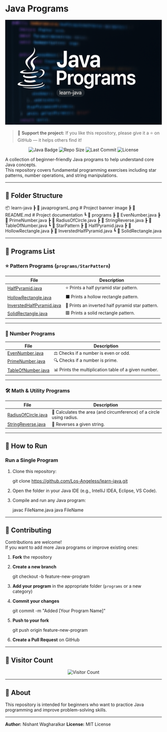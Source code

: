 # Java Programs

![Java Programs](images/javaprogramL.png)

> 📌 **Support the project:** If you like this repository, please give it a ⭐ on GitHub — it helps others find it!

<p align="center">
  <img src="https://img.shields.io/badge/Java-Programming-orange?logo=java&logoColor=white" alt="Java Badge">
  <img src="https://img.shields.io/github/repo-size/Los-Angeless/learn-java" alt="Repo Size">
  <img src="https://img.shields.io/github/last-commit/Los-Angeless/learn-java" alt="Last Commit">
  <img src="https://img.shields.io/github/license/Los-Angeless/learn-java" alt="License">
</p>

A collection of beginner-friendly Java programs to help understand core Java concepts.  
This repository covers fundamental programming exercises including star patterns, number operations, and string manipulations.

---

## 📂 Folder Structure


📦 learn-java
 ┣ 📜 javaprogramL.png         # Project banner image
 ┣ 📜 README.md               # Project documentation
 ┗ 📂 programs
    ┣ 📜 EvenNumber.java
    ┣ 📜 PrimeNumber.java
    ┣ 📜 RadiusOfCircle.java
    ┣ 📜 StringReverse.java
    ┣ 📜 TableOfNumber.java
    ┗ 📂 StarPattern
       ┣ 📜 HalfPyramid.java
       ┣ 📜 HollowRectangle.java
       ┣ 📜 InverstedHalfPyramid.java
       ┗ 📜 SolidRectangle.java
  

---

## 📂 Programs List

### ⭐ Pattern Programs (`programs/StarPattern`)

| File | Description |
|------|-------------|
| [HalfPyramid.java](programs/StarPattern/HalfPyramid.java) | ⭐ Prints a half pyramid star pattern. |
| [HollowRectangle.java](programs/StarPattern/HollowRectangle.java) | ⬛ Prints a hollow rectangle pattern. |
| [InverstedHalfPyramid.java](programs/StarPattern/InverstedHalfPyramid.java) | 🔻 Prints an inverted half pyramid star pattern. |
| [SolidRectangle.java](programs/StarPattern/SolidRectangle.java) | 🟥 Prints a solid rectangle pattern. |

---

### 🔢 Number Programs

| File | Description |
|------|-------------|
| [EvenNumber.java](programs/EvenNumber.java) | ⚖️ Checks if a number is even or odd. |
| [PrimeNumber.java](programs/PrimeNumber.java) | 🔍 Checks if a number is prime. |
| [TableOfNumber.java](programs/TableOfNumber.java) | 📊 Prints the multiplication table of a given number. |

---

### 🛠️ Math & Utility Programs

| File | Description |
|------|-------------|
| [RadiusOfCircle.java](programs/RadiusOfCircle.java) | 📏 Calculates the area (and circumference) of a circle using radius. |
| [StringReverse.java](programs/StringReverse.java) | 🔄 Reverses a given string. |

---

## 🚀 How to Run

### **Run a Single Program**
1. Clone this repository:
       
   git clone https://github.com/Los-Angeless/learn-java.git
     
2. Open the folder in your Java IDE (e.g., IntelliJ IDEA, Eclipse, VS Code).
3. Compile and run any Java program:
       
   javac FileName.java
   java FileName
     


---

## 🤝 Contributing

Contributions are welcome!  
If you want to add more Java programs or improve existing ones:

1. **Fork** the repository  
2. **Create a new branch**  
       
   git checkout -b feature-new-program
     
3. **Add your program** in the appropriate folder (`programs` or a new category)  
4. **Commit your changes**  
       
   git commit -m "Added [Your Program Name]"
     
5. **Push to your fork**  
       
   git push origin feature-new-program
     
6. **Create a Pull Request** on GitHub


---

## 👀 Visitor Count

<p align="center">
  <img src="https://komarev.com/ghpvc/?username=Los-Angeless&label=Visitors&color=blue&style=flat" alt="Visitor Count">
</p>

---

## 📌 About
This repository is intended for beginners who want to practice Java programming and improve problem-solving skills.

---
**Author:** Nishant Wagharalkar
**License:** MIT License
